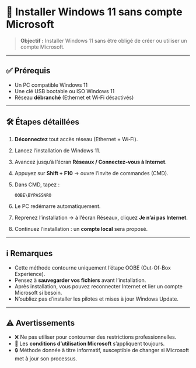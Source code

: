 # 🚀 Installer Windows 11 sans compte Microsoft

> **Objectif :** Installer Windows 11 sans être obligé de créer ou utiliser un compte Microsoft.

---

## ✅ Prérequis

* Un PC compatible Windows 11
* Une clé USB bootable ou ISO Windows 11
* Réseau **débranché** (Ethernet et Wi‑Fi désactivés)

---

## 🛠️ Étapes détaillées

1. **Déconnectez** tout accès réseau (Ethernet + Wi‑Fi).
2. Lancez l’installation de Windows 11.
3. Avancez jusqu’à l’écran **Réseaux / Connectez-vous à Internet**.
4. Appuyez sur **Shift + F10** → ouvre l’invite de commandes (CMD).
5. Dans CMD, tapez :

   ```
   OOBE\BYPASSNRO
   ```
6. Le PC redémarre automatiquement.
7. Reprenez l’installation → à l’écran Réseaux, cliquez **Je n’ai pas Internet**.
8. Continuez l’installation : un **compte local** sera proposé.

---

## ℹ️ Remarques

* Cette méthode contourne uniquement l’étape OOBE (Out-Of-Box Experience).
* Pensez à **sauvegarder vos fichiers** avant l’installation.
* Après installation, vous pouvez reconnecter Internet et lier un compte Microsoft si besoin.
* N’oubliez pas d’installer les pilotes et mises à jour Windows Update.

---

## ⚠️ Avertissements

* ❌ Ne pas utiliser pour contourner des restrictions professionnelles.
* 📜 Les **conditions d’utilisation Microsoft** s’appliquent toujours.
* 🔒 Méthode donnée à titre informatif, susceptible de changer si Microsoft met à jour son processus.
